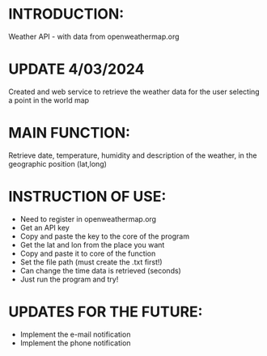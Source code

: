 # INTRODUCTION: 
Weather API - with data from openweathermap.org

# UPDATE 4/03/2024
Created and web service to retrieve the weather data for the user selecting a point in the world map

# MAIN FUNCTION:
Retrieve date, temperature, humidity and description of the weather, in the geographic position (lat,long)

# INSTRUCTION OF USE:
- Need to register in openweathermap.org
- Get an API key
- Copy and paste the key to the core of the program
- Get the lat and lon from the place you want
- Copy and paste it to core of the function
- Set the file path (must create the .txt first!)
- Can change the time data is retrieved (seconds)
- Just run the program and try!

# UPDATES FOR THE FUTURE:
- Implement the e-mail notification
- Implement the phone notification
